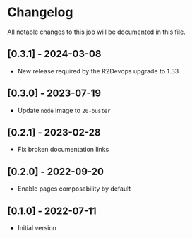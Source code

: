 # Changelog
All notable changes to this job will be documented in this file.

## [0.3.1] - 2024-03-08
* New release required by the R2Devops upgrade to 1.33

## [0.3.0] - 2023-07-19
* Update `node` image to `20-buster`

## [0.2.1] - 2023-02-28
* Fix broken documentation links

## [0.2.0] - 2022-09-20
* Enable pages composability by default

## [0.1.0] - 2022-07-11
* Initial version

